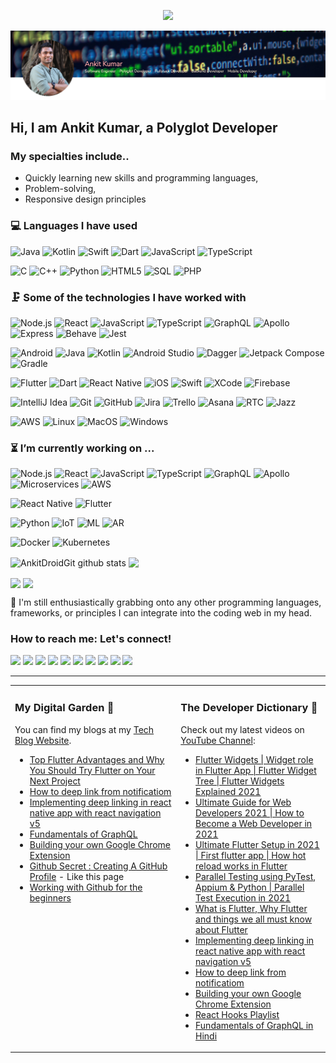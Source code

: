 
<p align="center"> 
  <img src="https://profile-counter.glitch.me/AnkitDroidGit/count.svg" />
</p>

![](https://raw.githubusercontent.com/AnkitDroidGit/AnkitDroidGit/master/dp.png)

## Hi, I am Ankit Kumar, a Polyglot Developer

### My specialties include..
- Quickly learning new skills and programming languages,
- Problem-solving,
- Responsive design principles


### 💻 Languages I have used

![Java](https://img.shields.io/badge/-Java-333333?style=flat&logo=java)
![Kotlin](https://img.shields.io/badge/-kotlin-333333?style=flat&logo=kotlin)
![Swift](https://img.shields.io/badge/-Swift-333333?style=flat&logo=swift)
![Dart](https://img.shields.io/badge/-Dart-333333?style=flat&logo=dart)
![JavaScript](https://img.shields.io/badge/-JavaScript-333333?style=flat&logo=javascript)
![TypeScript](https://img.shields.io/badge/-TypeScript-333333?style=flat&logo=typescript)


![C](https://img.shields.io/badge/-C-333333?style=flat&logo=c)
![C++](https://img.shields.io/badge/-C++-333333?style=flat&logo=c%2B%2B)
![Python](https://img.shields.io/badge/-Python-333333?style=flat&logo=python)
![HTML5](https://img.shields.io/badge/-HTML5-333333?style=flat&logo=html5)
![SQL](https://img.shields.io/badge/-SQL-333333?style=flat&logo=postgresql)
![PHP](https://img.shields.io/badge/-PHP-333333?style=flat&logo=php)


### 🗜 Some of the technologies I have worked with
![Node.js](https://img.shields.io/badge/-Node.js-333333?style=flat&logo=node.js&logoColor=339933)
![React](https://img.shields.io/badge/-React-333333?style=flat&logo=React&logoColor=61DAFB)
![JavaScript](https://img.shields.io/badge/-JavaScript-333333?style=flat&logo=javascript)
![TypeScript](https://img.shields.io/badge/-TypeScript-333333?style=flat&logo=typescript)
![GraphQL](https://img.shields.io/badge/-Graphql-333333?style=flat&logo=graphql)
![Apollo](http://img.shields.io/badge/-Apollo-333333?style=flat&logo=graphql)
![Express](http://img.shields.io/badge/-Expressjs-333333?style=flat&logo=javascript)
![Behave](http://img.shields.io/badge/-Behave-333333?style=flat&logo=python)
![Jest](http://img.shields.io/badge/-Jest-333333?style=flat&logo=jest)

![Android](http://img.shields.io/badge/-Android-333333?style=flat&logo=android)
![Java](https://img.shields.io/badge/-Java-333333?style=flat&logo=java)
![Kotlin](https://img.shields.io/badge/-kotlin-333333?style=flat&logo=kotlin)
![Android Studio](http://img.shields.io/badge/-Android%20Studio-333333?style=flat&logo=android-studio)
![Dagger](http://img.shields.io/badge/-dagger-333333?style=flat&logo=android)
![Jetpack Compose](http://img.shields.io/badge/-Jetpack%20Compose-333333?style=flat&logo=android)
![Gradle](http://img.shields.io/badge/-Gradle-333333?style=flat&logo=gradle)

![Flutter](http://img.shields.io/badge/-Flutter-333333?style=flat&logo=flutter)
![Dart](https://img.shields.io/badge/-Dart-333333?style=flat&logo=dart)
![React Native](http://img.shields.io/badge/-React%20Native-333333?style=flat&logo=react)
![iOS](http://img.shields.io/badge/-iOS-333333?style=flat&logo=apple)
![Swift](https://img.shields.io/badge/-Swift-333333?style=flat&logo=swift)
![XCode](https://img.shields.io/badge/-XCode-333333?style=flat&logo=XCode&logoColor=1575F9)
![Firebase](http://img.shields.io/badge/-Firebase-333333?style=flat&logo=firebase)

![IntelliJ Idea](http://img.shields.io/badge/-IntelliJ-333333?style=flat&logo=jetbrains)
![Git](https://img.shields.io/badge/-Git-333333?style=flat&logo=git&logoColor=F05032)
![GitHub](https://img.shields.io/badge/-GitHub-333333?style=flat&logo=github&logoColor=FFFFFF)
![Jira](https://img.shields.io/badge/-Jira-333333?style=flat&logo=jira-software&logoColor=white&logoColor=0052CC)
![Trello](http://img.shields.io/badge/-Trello-333333?style=flat&logo=trello)
![Asana](http://img.shields.io/badge/-Asana-333333?style=flat&logo=asana)
![RTC](http://img.shields.io/badge/-RTC-333333?style=flat&logo=ibm)
![Jazz](http://img.shields.io/badge/-Jazz-333333?style=flat&logo=ibm)

![AWS](http://img.shields.io/badge/-AWS-333333?style=flat&logo=amazon)
![Linux](https://img.shields.io/badge/-Linux-333333?style=flat&logo=linux&logoColor=FCC624)
![MacOS](http://img.shields.io/badge/-Mac%20OS-333333?style=flat&logo=apple)
![Windows](http://img.shields.io/badge/-Windows-333333?style=flat&logo=windows)


### ⏳ I’m currently working on ...

![Node.js](https://img.shields.io/badge/-Node.js-333333?style=flat&logo=node.js&logoColor=339933)
![React](https://img.shields.io/badge/-React-333333?style=flat&logo=React&logoColor=61DAFB)
![JavaScript](https://img.shields.io/badge/-JavaScript-333333?style=flat&logo=javascript)
![TypeScript](https://img.shields.io/badge/-TypeScript-333333?style=flat&logo=typescript)
![GraphQL](https://img.shields.io/badge/-Graphql-333333?style=flat&logo=graphql)
![Apollo](http://img.shields.io/badge/-Apollo-333333?style=flat&logo=graphql)
![Microservices](http://img.shields.io/badge/-Microservices-333333?style=flat&logo=microservices)
![AWS](http://img.shields.io/badge/-AWS-333333?style=flat&logo=amazon)

![React Native](http://img.shields.io/badge/-React%20Native-333333?style=flat&logo=react)
![Flutter](http://img.shields.io/badge/-Flutter-333333?style=flat&logo=flutter)

![Python](https://img.shields.io/badge/-Python-333333?style=flat&logo=python)
![IoT](http://img.shields.io/badge/-IoT-333333?style=flat&logo=iot)
![ML](http://img.shields.io/badge/-Machine%20Learning-333333?style=flat&logo=machine-learning)
![AR](http://img.shields.io/badge/-Augumented%20Reality-333333?style=flat&logo=ar)

![Docker](http://img.shields.io/badge/-docker-333333?style=flat&logo=docker)
![Kubernetes](http://img.shields.io/badge/-Kubernetes-333333?style=flat&logo=kubernetes)


<img align="center" src="https://github-readme-stats.vercel.app/api?username=AnkitDroidGit&show_icons=true&theme=onedark&line_height=27" alt="AnkitDroidGit github stats" />	

<img align="center" src="https://github-readme-stats.vercel.app/api/top-langs/?username=AnkitDroidGit&layout=compact&theme=onedark&hide=css,html,jupyter+notebook" />	

<p>
  <img align="center" src="https://github-readme-stats.vercel.app/api/pin/?username=AnkitDroidGit&repo=RxKotlin-RxJava2-Android-Samples&show_owner=true&theme=onedark" />  <img align="center" src="https://github-readme-stats.vercel.app/api/pin/?username=AnkitDroidGit&repo=FoldingAnimationKotlin-Android&show_owner=true&theme=onedark" />
</p>	



 🔭 I'm still enthusiastically grabbing onto any other programming languages, frameworks, or principles I can integrate into the coding web in my head. 


### How to reach me: Let's connect!


[<img height="30" src="https://img.shields.io/badge/twitter-%231DA1F2.svg?&style=flat&logo=twitter&logoColor=white" />][Twitter]
[<img height="30" src = "https://img.shields.io/badge/Youtube-%23E4405F.svg?&style=flat&logo=Youtube&logoColor=white">][Youtube] 
[<img height="30" src="https://img.shields.io/badge/Hashnode-%230077B5.svg?&style=flat&logo=Hashnode&logoColor=white" />][Hashnode]
[<img height="30" src = "https://img.shields.io/badge/gmail-c14438?&style=flat&logo=gmail&logoColor=white">][gmail] 
[<img height="30" src="https://img.shields.io/badge/linkedin-blue.svg?&style=flat&logo=linkedin&logoColor=white" />][LinkedIn]
[<img height="30" src="https://img.shields.io/badge/-Medium-000000.svg?&style=flat&logo=Medium&logoColor=white" />][Medium]
[<img height="30" src="https://img.shields.io/badge/DEV.TO-%230A0A0A.svg?&style=flat&logo=dev-dot-to" />][Dev]
[<img height="30" src="https://img.shields.io/badge/-Stackoverflow-ffffff?style=flat&logo=stackoverflow" />][Stackoverflow]
[<img height="30" src = "https://img.shields.io/badge/Facebook-036be4.svg?&style=fflat&logo=facebook&logoColor=white">][Facebook]
[<img height="30" src = "https://img.shields.io/badge/-Telegram-2CA5E0?style=flat&logo=telegram&logoColor=white">][Telegram]
<br />
<hr />

[Twitter]: https://twitter.com/KumarrAnkitt
[youtube]: https://www.youtube.com/channel/UCalpz0wG0xvNXcVYasg1pEA
[Hashnode]: http://kumarankit.hashnode.dev/
[gmail]: mailto:ankitdroiddeveloper@gmail.com/
[Linkedin]: https://www.linkedin.com/in/kumarankitkumar/
[Medium]: https://ankitdeveloper.medium.com/
[Stackoverflow]: https://stackoverflow.com/users/3282461
[Facebook]: https://www.facebook.com/ankitoid
[Telegram]: https://t.me/AnkKumar
[Dev]: https://dev.to/ankitkumar


<table>
<tr>
<td valign="top" width="50%">

### My Digital Garden 🌱
You can find my blogs at my [Tech Blog Website](https://ankitkumar.dev).
- [Top Flutter Advantages and Why You Should Try Flutter on Your Next Project](https://ankitkumar.dev/why-flutter/)
- [How to deep link from notificatiom](https://ankitkumar.dev/how-to-deep-link-from-notification-in-react-native)
- [Implementing deep linking in react native app with react navigation v5](https://ankitkumar.dev/react-native-deeplink-with-react-navigation)
- [Fundamentals of GraphQL](https://ankitkumar.dev/fundamentals-of-graphql/)
- [Building your own Google Chrome Extension](https://ankitkumar.dev/building-own-cheome-extension)
- [Github Secret : Creating A GitHub Profile](https://ankitkumar.dev/github-secret-creating-github-profile) - Like this page
- [Working with Github for the beginners](https://ankitkumar.dev/git-basics-for-beginners/)
</td>
<td valign="top" width="45%">

### The Developer Dictionary 🌱
Check out my latest videos on [YouTube Channel](https://www.youtube.com/channel/UCalpz0wG0xvNXcVYasg1pEA):
- [Flutter Widgets | Widget role in Flutter App | Flutter Widget Tree | Flutter Widgets Explained 2021](https://www.youtube.com/watch?v=1eE9nt7RvXA)
- [Ultimate Guide for Web Developers 2021 | How to Become a Web Developer in 2021](https://www.youtube.com/watch?v=lYVQUc6QKUM)
- [Ultimate Flutter Setup in 2021 | First flutter app | How hot reload works in Flutter](https://youtu.be/yseUNifjC5U)
- [Parallel Testing using PyTest, Appium & Python | Parallel Test Execution in 2021](https://www.youtube.com/watch?v=QcMCfdE_AmE)
- [What is Flutter, Why Flutter and things we all must know about Flutter](https://youtu.be/a-EcD1AKRag)
- [Implementing deep linking in react native app with react navigation v5](https://youtu.be/s8YaclRknYw)
- [How to deep link from notificatiom](https://youtu.be/W4800s7HiOU)
- [Building your own Google Chrome Extension](https://youtu.be/CqdUGhzIddA)
- [React Hooks Playlist](https://youtube.com/playlist?list=PLt7lRnT2c5QRVIELOi2A0NRoY7JHAQdWB)
- [Fundamentals of GraphQL in Hindi](https://youtube.com/playlist?list=PLt7lRnT2c5QTdzvHgKybuMankvw855qMW)
</td>
</tr>
</table>
